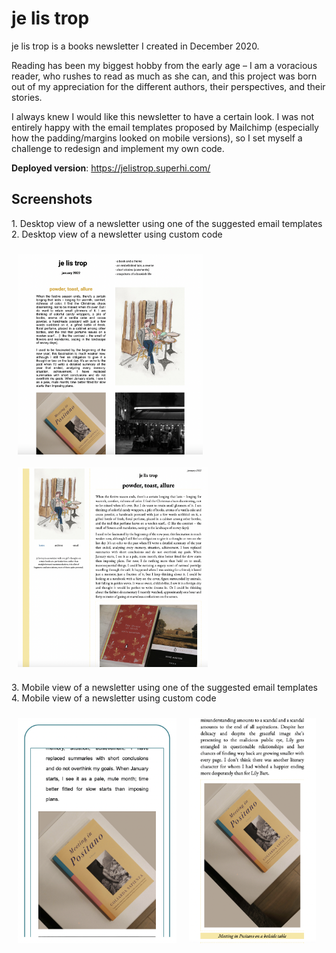 # je lis trop

je lis trop is a books newsletter I created in December 2020.

Reading has been my biggest hobby from the early age – I am a voracious reader, who rushes to read as much as she can, and this project was born out of my appreciation for the different authors, their perspectives, and their stories.

I always knew I would like this newsletter to have a certain look. I was not entirely happy with the email templates proposed by Mailchimp (especially how the padding/margins looked on mobile versions), so I set myself a challenge to redesign and implement my own code.

**Deployed version**: https://jelistrop.superhi.com/

## Screenshots

<p>
1. Desktop view of a newsletter using one of the suggested email templates<br />
2. Desktop view of a newsletter using custom code<br />
</p>

<section style="display:flex;flex-wrap:wrap;margin-bottom:10px">
    <img style="height: 320px;padding: 10px" src="https://github.com/mrepcyte/jelistrop-newsletter/blob/main/assets/Desktop-Mailchimp.png?raw=true">
    <img style="height: 320px;padding:10px" src="https://github.com/mrepcyte/jelistrop-newsletter/blob/main/assets/Desktop-Adjusted.png?raw=true">
</section>

<p>
3. Mobile view of a newsletter using one of the suggested email templates<br/>
4. Mobile view of a newsletter using custom code<br/>
</p>

<section style="display:flex;flex-wrap:wrap">
    <img style="height: 360px;padding: 10px" src="https://github.com/mrepcyte/jelistrop-newsletter/blob/main/assets/Mobile-Mailchimp.png?raw=true">
    <img style="height: 360px;padding:10px" src="https://github.com/mrepcyte/jelistrop-newsletter/blob/main/assets/Mobile-Adjusted.png?raw=true">
</section>
